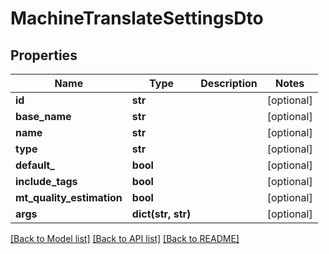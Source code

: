 # MachineTranslateSettingsDto

## Properties
Name | Type | Description | Notes
------------ | ------------- | ------------- | -------------
**id** | **str** |  | [optional] 
**base_name** | **str** |  | [optional] 
**name** | **str** |  | [optional] 
**type** | **str** |  | [optional] 
**default_** | **bool** |  | [optional] 
**include_tags** | **bool** |  | [optional] 
**mt_quality_estimation** | **bool** |  | [optional] 
**args** | **dict(str, str)** |  | [optional] 

[[Back to Model list]](../README.md#documentation-for-models) [[Back to API list]](../README.md#documentation-for-api-endpoints) [[Back to README]](../README.md)


